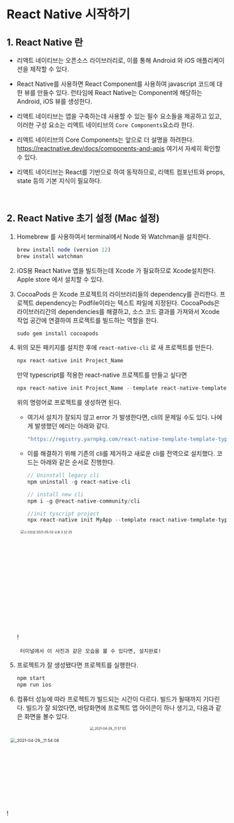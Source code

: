 # React Native 시작하기

## 1. React Native 란

- 리액트 네이티브는 오픈소스 라이브러리로, 이를 통해 Android 와 iOS 애플리케이션을 제작할 수 있다.

- React Native를 사용하면 React Component를 사용하여 javascript 코드에 대한 뷰를 만들수 있다. 런타임에 React Native는 Component에 해당하는 Android, iOS 뷰를 생성한다.

- 리액트 네이티브는 앱을 구축하는데 사용할 수 있는 필수 요소들을 제공하고 있고, 이러한 구성 요소는 리액트 네이티브의 `Core Components`요소라 한다.

- 리액트 네이티브의 Core Components는 앞으로 더 설명을 하려한다. https://reactnative.dev/docs/components-and-apis 여기서 자세히 확인할 수 있다.

- 리액트 네이티브는 React를 기반으로 하여 동작하므로, 리액트 컴포넌트와 props, state 등의 기본 지식이 필요하다.

  <br/>

## 2. React Native 초기 설정 (Mac 설정)

1. Homebrew 를 사용하여서 terminal에서 Node 와  Watchman을 설치한다.

    ```jsx
    brew install node (version 12)
    brew install watchman
    ```

2. iOS용 React Native 앱을 빌드하는데 Xcode 가 필요하므로 Xcode설치한다. Apple store 에서 설치할 수 있다. 
3. CocoaPods 은 Xcode 프로젝트의 라이브러리들의 dependency를 관리한다. 프로젝트 dependency는 Podfile이라는 텍스트 파일에 지정된다. CocoaPods은 라이브러리간의 dependencies를 해결하고, 소스 코드 결과를 가져와서 Xcode 작업 공간에 연결하여 프로젝트를 빌드하는 역할을 한다.

    ```jsx
    sudo gem install cocoapods
    ```

4. 위의 모든 패키지를 설치한 후에 `react-native-cli` 로 새 프로젝트를 만든다.

    ```jsx
    npx react-native init Project_Name
    ```

    만약 typescript를 적용한 react-native 프로젝트를 만들고 싶다면 

    ```jsx
    npx react-native init Project_Name --template react-native-template-typescript
    ```

    위의 명령어로 프로젝트를 생성하면 된다.

    - 여기서 설치가 잘되지 않고 error 가 발생한다면, cli의 문제일 수도 있다. 나에게 발생했던 에러는 아래와 같다.

        ```jsx
        "https://registry.yarnpkg.com/react-native-template-template-typescript: Not found”.
        ```

    - 이를 해결하기 위해 기존의 cli를 제거하고 새로운 cli를 전역으로 설치했다. 코드는 아래와 같은 순서로 진행한다.

        ```jsx
        // Uninstall legacy cli
        npm uninstall -g react-native-cli
    
        // install new cli
        npm i -g @react-native-community/cli
    
        //init tyscript project
        npx react-native init MyApp --template react-native-template-typescript
        ```
    !
    <img width="503" alt="스크린샷 2021-05-02 오후 3 32 25" src="https://user-images.githubusercontent.com/68039555/117239597-0e9f0100-ae6a-11eb-847d-685904269aa7.png" style="zoom:50%;" >

        터미널에서 이 사진과 같은 모습을 볼 수 있다면, 설치완료!

5. 프로젝트가 잘 생성됐다면 프로젝트를 실행한다.

    ```jsx
    npm start
    npm run ios 
    ```

6. 컴퓨터 성능에 따라 프로젝트가 빌드되는 시간이 다르다. 빌드가 될때까지 기다린다. 빌드가 잘 되었다면, 바탕화면에 프로젝트 앱 아이콘이 하나 생기고, 다음과 같은 화면을 볼수 있다.

!
<img width="266" alt="_2021-04-29__11 54 08" src="https://user-images.githubusercontent.com/68039555/117239642-25455800-ae6a-11eb-9de9-0ed1494f12cc.png" style="zoom: 67%;" >
<img width="407" alt="_2021-04-29__11 57 03" src="https://user-images.githubusercontent.com/68039555/117239676-31c9b080-ae6a-11eb-8faa-8f0794a7dee8.png" style="zoom:50%;" >